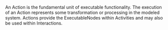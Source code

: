 An Action is the fundamental unit of executable functionality. The execution of an Action represents some transformation or processing in the modeled system. Actions provide the ExecutableNodes within Activities and may also be used within Interactions.